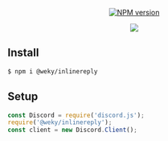 <div align="center">
  <p>
    <a href="https://www.npmjs.com/package/weky"><img src="https://img.shields.io/npm/v/weky" alt="NPM version" /></a>
  </p>
  <p>
    <a href="https://www.npmjs.com/package/weky"><img src="https://nodei.co/npm/weky.png?downloads=true&stars=true"></a>
  </p>
</div>

## Install
```sh
$ npm i @weky/inlinereply
```
## Setup
```js
const Discord = require('discord.js');
require('@weky/inlinereply');
const client = new Discord.Client();
```
